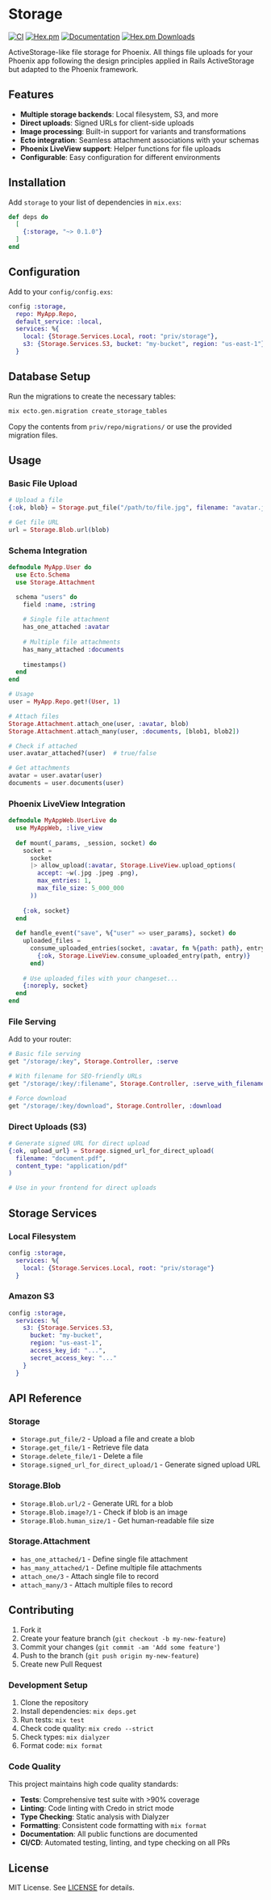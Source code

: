 # Storage

[![CI](https://github.com/phoenix-contrib/storage/workflows/CI/badge.svg)](https://github.com/phoenix-contrib/storage/actions/workflows/ci.yml)
[![Hex.pm](https://img.shields.io/hexpm/v/storage.svg)](https://hex.pm/packages/storage)
[![Documentation](https://img.shields.io/badge/documentation-gray)](https://hexdocs.pm/storage/)
[![Hex.pm Downloads](https://img.shields.io/hexpm/dt/storage.svg)](https://hex.pm/packages/storage)

ActiveStorage-like file storage for Phoenix. All things file uploads for your Phoenix app following the design principles applied in Rails ActiveStorage but adapted to the Phoenix framework.

## Features

- **Multiple storage backends**: Local filesystem, S3, and more
- **Direct uploads**: Signed URLs for client-side uploads
- **Image processing**: Built-in support for variants and transformations
- **Ecto integration**: Seamless attachment associations with your schemas
- **Phoenix LiveView support**: Helper functions for file uploads
- **Configurable**: Easy configuration for different environments

## Installation

Add `storage` to your list of dependencies in `mix.exs`:

```elixir
def deps do
  [
    {:storage, "~> 0.1.0"}
  ]
end
```

## Configuration

Add to your `config/config.exs`:

```elixir
config :storage,
  repo: MyApp.Repo,
  default_service: :local,
  services: %{
    local: {Storage.Services.Local, root: "priv/storage"},
    s3: {Storage.Services.S3, bucket: "my-bucket", region: "us-east-1"}
  }
```

## Database Setup

Run the migrations to create the necessary tables:

```bash
mix ecto.gen.migration create_storage_tables
```

Copy the contents from `priv/repo/migrations/` or use the provided migration files.

## Usage

### Basic File Upload

```elixir
# Upload a file
{:ok, blob} = Storage.put_file("/path/to/file.jpg", filename: "avatar.jpg")

# Get file URL
url = Storage.Blob.url(blob)
```

### Schema Integration

```elixir
defmodule MyApp.User do
  use Ecto.Schema
  use Storage.Attachment

  schema "users" do
    field :name, :string
    
    # Single file attachment
    has_one_attached :avatar
    
    # Multiple file attachments
    has_many_attached :documents
    
    timestamps()
  end
end

# Usage
user = MyApp.Repo.get!(User, 1)

# Attach files
Storage.Attachment.attach_one(user, :avatar, blob)
Storage.Attachment.attach_many(user, :documents, [blob1, blob2])

# Check if attached
user.avatar_attached?(user)  # true/false

# Get attachments
avatar = user.avatar(user)
documents = user.documents(user)
```

### Phoenix LiveView Integration

```elixir
defmodule MyAppWeb.UserLive do
  use MyAppWeb, :live_view
  
  def mount(_params, _session, socket) do
    socket =
      socket
      |> allow_upload(:avatar, Storage.LiveView.upload_options(
        accept: ~w(.jpg .jpeg .png),
        max_entries: 1,
        max_file_size: 5_000_000
      ))
    
    {:ok, socket}
  end
  
  def handle_event("save", %{"user" => user_params}, socket) do
    uploaded_files =
      consume_uploaded_entries(socket, :avatar, fn %{path: path}, entry ->
        {:ok, Storage.LiveView.consume_uploaded_entry(path, entry)}
      end)
    
    # Use uploaded_files with your changeset...
    {:noreply, socket}
  end
end
```

### File Serving

Add to your router:

```elixir
# Basic file serving
get "/storage/:key", Storage.Controller, :serve

# With filename for SEO-friendly URLs
get "/storage/:key/:filename", Storage.Controller, :serve_with_filename

# Force download
get "/storage/:key/download", Storage.Controller, :download
```

### Direct Uploads (S3)

```elixir
# Generate signed URL for direct upload
{:ok, upload_url} = Storage.signed_url_for_direct_upload(
  filename: "document.pdf",
  content_type: "application/pdf"
)

# Use in your frontend for direct uploads
```

## Storage Services

### Local Filesystem

```elixir
config :storage,
  services: %{
    local: {Storage.Services.Local, root: "priv/storage"}
  }
```

### Amazon S3

```elixir
config :storage,
  services: %{
    s3: {Storage.Services.S3, 
      bucket: "my-bucket", 
      region: "us-east-1",
      access_key_id: "...",
      secret_access_key: "..."
    }
  }
```

## API Reference

### Storage

- `Storage.put_file/2` - Upload a file and create a blob
- `Storage.get_file/1` - Retrieve file data
- `Storage.delete_file/1` - Delete a file
- `Storage.signed_url_for_direct_upload/1` - Generate signed upload URL

### Storage.Blob

- `Storage.Blob.url/2` - Generate URL for a blob
- `Storage.Blob.image?/1` - Check if blob is an image
- `Storage.Blob.human_size/1` - Get human-readable file size

### Storage.Attachment

- `has_one_attached/1` - Define single file attachment
- `has_many_attached/1` - Define multiple file attachments
- `attach_one/3` - Attach single file to record
- `attach_many/3` - Attach multiple files to record

## Contributing

1. Fork it
2. Create your feature branch (`git checkout -b my-new-feature`)
3. Commit your changes (`git commit -am 'Add some feature'`)
4. Push to the branch (`git push origin my-new-feature`)
5. Create new Pull Request

### Development Setup

1. Clone the repository
2. Install dependencies: `mix deps.get`
3. Run tests: `mix test`
4. Check code quality: `mix credo --strict`
5. Check types: `mix dialyzer`
6. Format code: `mix format`

### Code Quality

This project maintains high code quality standards:

- **Tests**: Comprehensive test suite with >90% coverage
- **Linting**: Code linting with Credo in strict mode
- **Type Checking**: Static analysis with Dialyzer
- **Formatting**: Consistent code formatting with `mix format`
- **Documentation**: All public functions are documented
- **CI/CD**: Automated testing, linting, and type checking on all PRs

## License

MIT License. See [LICENSE](LICENSE) for details.
